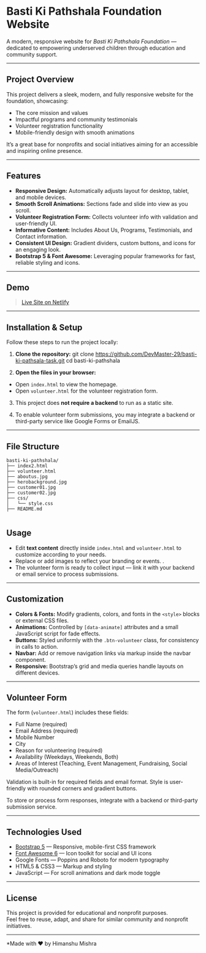 # Basti Ki Pathshala Foundation Website

A modern, responsive website for *Basti Ki Pathshala Foundation* — dedicated to empowering underserved children through education and community support.

---

## Project Overview

This project delivers a sleek, modern, and fully responsive website for the foundation, showcasing:

- The core mission and values  
- Impactful programs and community testimonials  
- Volunteer registration functionality   
- Mobile-friendly design with smooth animations

It’s a great base for nonprofits and social initiatives aiming for an accessible and inspiring online presence.

---

## Features

- **Responsive Design:** Automatically adjusts layout for desktop, tablet, and mobile devices.  
- **Smooth Scroll Animations:** Sections fade and slide into view as you scroll.    
- **Volunteer Registration Form:** Collects volunteer info with validation and user-friendly UI.  
- **Informative Content:** Includes About Us, Programs, Testimonials, and Contact information.  
- **Consistent UI Design:** Gradient dividers, custom buttons, and icons for an engaging look.  
- **Bootstrap 5 & Font Awesome:** Leveraging popular frameworks for fast, reliable styling and icons.

---

## Demo 
> [Live Site on Netlify]([https://b-k-pathshala.netlify.app/])

---

## Installation & Setup

Follow these steps to run the project locally:

1. **Clone the repository:**
 git clone https://github.com/DevMaster-29/basti-ki-pathsala-task.git
 cd basti-ki-pathshala


2. **Open the files in your browser:**

- Open `index.html` to view the homepage.  
- Open `volunteer.html` for the volunteer registration form.

3. This project does **not require a backend** to run as a static site.

4. To enable volunteer form submissions, you may integrate a backend or third-party service like Google Forms or EmailJS.

---

## File Structure
```
basti-ki-pathshala/
├── index2.html
├── volunteer.html
├── aboutus.jpg
├── herobackground.jpg
├── customer01.jpg
├── customer02.jpg
├── css/
│   └── style.css
├── README.md
   
```

## Usage

- Edit **text content** directly inside `index.html` and `volunteer.html` to customize according to your needs.  
- Replace or add images to reflect your branding or events.  .  
- The volunteer form is ready to collect input — link it with your backend or email service to process submissions.

---

## Customization

- **Colors & Fonts:** Modify gradients, colors, and fonts in the `<style>` blocks or external CSS files.  
- **Animations:** Controlled by `[data-animate]` attributes and a small JavaScript script for fade effects.  
- **Buttons:** Styled uniformly with the `.btn-volunteer` class, for consistency in calls to action.  
- **Navbar:** Add or remove navigation links via markup inside the navbar component.  
- **Responsive:** Bootstrap’s grid and media queries handle layouts on different devices.

---

## Volunteer Form

The form (`volunteer.html`) includes these fields:

- Full Name (required)  
- Email Address (required)  
- Mobile Number  
- City  
- Reason for volunteering (required)  
- Availability (Weekdays, Weekends, Both)  
- Areas of Interest (Teaching, Event Management, Fundraising, Social Media/Outreach)

Validation is built-in for required fields and email format. Style is user-friendly with rounded corners and gradient buttons.

To store or process form responses, integrate with a backend or third-party submission service.

---

## Technologies Used

- [Bootstrap 5](https://getbootstrap.com/) — Responsive, mobile-first CSS framework  
- [Font Awesome 6](https://fontawesome.com/) — Icon toolkit for social and UI icons  
- Google Fonts — Poppins and Roboto for modern typography  
- HTML5 & CSS3 — Markup and styling  
- JavaScript — For scroll animations and dark mode toggle

---

## License

This project is provided for educational and nonprofit purposes.  
Feel free to reuse, adapt, and share for similar community and nonprofit initiatives.  

---

*Made with ❤️ by Himanshu Mishra



